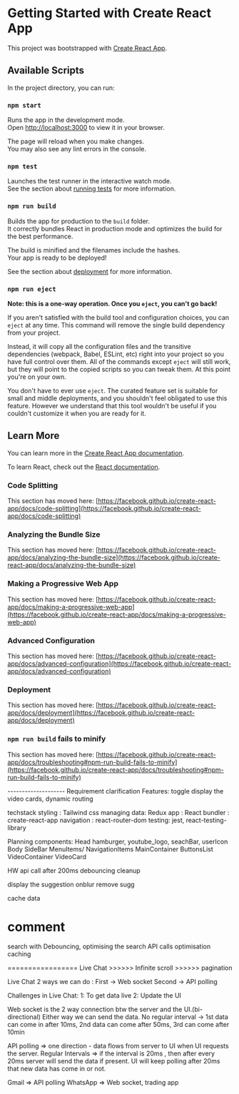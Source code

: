 # Getting Started with Create React App

This project was bootstrapped with [Create React App](https://github.com/facebook/create-react-app).

## Available Scripts

In the project directory, you can run:

### `npm start`

Runs the app in the development mode.\
Open [http://localhost:3000](http://localhost:3000) to view it in your browser.

The page will reload when you make changes.\
You may also see any lint errors in the console.

### `npm test`

Launches the test runner in the interactive watch mode.\
See the section about [running tests](https://facebook.github.io/create-react-app/docs/running-tests) for more information.

### `npm run build`

Builds the app for production to the `build` folder.\
It correctly bundles React in production mode and optimizes the build for the best performance.

The build is minified and the filenames include the hashes.\
Your app is ready to be deployed!

See the section about [deployment](https://facebook.github.io/create-react-app/docs/deployment) for more information.

### `npm run eject`

**Note: this is a one-way operation. Once you `eject`, you can't go back!**

If you aren't satisfied with the build tool and configuration choices, you can `eject` at any time. This command will remove the single build dependency from your project.

Instead, it will copy all the configuration files and the transitive dependencies (webpack, Babel, ESLint, etc) right into your project so you have full control over them. All of the commands except `eject` will still work, but they will point to the copied scripts so you can tweak them. At this point you're on your own.

You don't have to ever use `eject`. The curated feature set is suitable for small and middle deployments, and you shouldn't feel obligated to use this feature. However we understand that this tool wouldn't be useful if you couldn't customize it when you are ready for it.

## Learn More

You can learn more in the [Create React App documentation](https://facebook.github.io/create-react-app/docs/getting-started).

To learn React, check out the [React documentation](https://reactjs.org/).

### Code Splitting

This section has moved here: [https://facebook.github.io/create-react-app/docs/code-splitting](https://facebook.github.io/create-react-app/docs/code-splitting)

### Analyzing the Bundle Size

This section has moved here: [https://facebook.github.io/create-react-app/docs/analyzing-the-bundle-size](https://facebook.github.io/create-react-app/docs/analyzing-the-bundle-size)

### Making a Progressive Web App

This section has moved here: [https://facebook.github.io/create-react-app/docs/making-a-progressive-web-app](https://facebook.github.io/create-react-app/docs/making-a-progressive-web-app)

### Advanced Configuration

This section has moved here: [https://facebook.github.io/create-react-app/docs/advanced-configuration](https://facebook.github.io/create-react-app/docs/advanced-configuration)

### Deployment

This section has moved here: [https://facebook.github.io/create-react-app/docs/deployment](https://facebook.github.io/create-react-app/docs/deployment)

### `npm run build` fails to minify

This section has moved here: [https://facebook.github.io/create-react-app/docs/troubleshooting#npm-run-build-fails-to-minify](https://facebook.github.io/create-react-app/docs/troubleshooting#npm-run-build-fails-to-minify)


-------------------- Requirement clarification
Features: 
  toggle
  display the video cards,
  dynamic routing

techstack
    styling : Tailwind css
    managing data: Redux
    app : React
    bundler : create-react-app
    navigation : react-router-dom
    testing: jest, react-testing-library

Planning components:
        Head
            hamburger, youtube_logo, seachBar, userIcon
        Body
            SideBar
                MenuItems/ NavigationItems
            MainContainer
                ButtonsList
                VideoContainer
                    VideoCard


HW
api call after 200ms
debouncing
cleanup

display the suggestion
onblur remove sugg

cache data

comment
=========================
search with Debouncing, optimising the search
API calls optimisation
caching
    

=================
Live Chat >>>>>> Infinite scroll >>>>>> pagination

Live Chat 
2 ways we can do : First -> Web socket
                   Second -> API polling

Challenges in Live Chat:
1: To get data live
2: Update the UI

Web socket is the 2 way connection btw the server and the UI.(bi-directional)
Either way we can send the data.
No regular interval -> 1st data can come in after 10ms,
2nd data can come after 50ms, 3rd can come after 10min

API polling => one direction - data flows from server to UI when UI requests the server. 
Regular Intervals => if the interval is 20ms , then after every 20ms server will 
send the data if present.
UI will keep polling after 20ms that new data has come in or not.

Gmail => API polling
WhatsApp => Web socket, trading app


